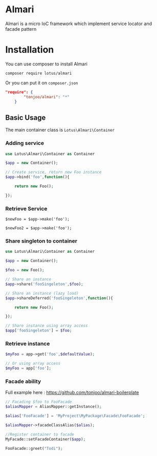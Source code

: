 Almari
======
Almari is a micro IoC framework which implement service locator and facade pattern

Installation
============
You can use composer to install Almari

```
composer require lotus/almari
```

Or you can put it on `composer.json`

```json
"require": {
        "tonjoo/almari": "*"
    }
```

Basic Usage
-----------

The main container class is `Lotus\Almari\Container`

### Adding service
```php
use Lotus\Almari\Container as Container

$app = new Container();

// Create service, return new Foo instance
$app->bind('foo',function(){

	return new Foo();

});
```

### Retrieve Service
```
$newFoo = $app->make('foo');

$newFoo2 = $app->make('foo');
```

### Share singleton to container
```php
use Lotus\Almari\Container as Container

$app = new Container();

$foo = new Foo();

// Share an instance
$app->share('fooSingeleton',$foo);

// Share an instance (lazy load)
$app->shareDeferred('fooSingeleton',function(){

	return new Foo();

});

// Share instance using array access
$app['fooSingeleton'] = $foo;

```
### Retrieve instance
```php
$myFoo = app->get('foo',$defaultValue);

// Or using array access
$myFoo = app['foo'];

```

### Facade ability

Full example here : https://github.com/tonjoo/almari-boilerplate

```php
// Facading $foo to FooFacade
$aliasMapper = AliasMapper::getInstance();

$alias['FooFacade'] = 'MyProject\MyPackage\Facade\FooFacade';

$aliasMapper->facadeClassAlias($alias);

//Register container to facade
MyFacade::setFacadeContainer($app);

FooFacade::greet("Todi");
```

